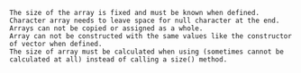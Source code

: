

    The size of the array is fixed and must be known when defined.
    Character array needs to leave space for null character at the end.
    Arrays can not be copied or assigned as a whole.
    Array can not be constructed with the same values like the constructor of vector when defined.
    The size of array must be calculated when using (sometimes cannot be calculated at all) instead of calling a size() method.


